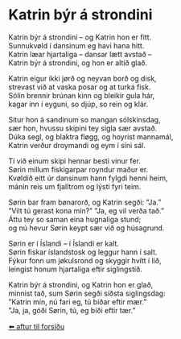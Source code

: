 # Katrin býr á strondini

Katrin býr á strondini – og Katrin hon er fitt.  
Sunnukvøld í dansinum eg havi hana hitt.  
Katrin læar hjartaliga – dansar lætt avstað –  
Katrin býr á strondini, og hon er altíð glað.  

Katrin eigur ikki jørð og neyvan borð og disk,  
strevast við at vaska posar og at turka fisk.  
Sólin brennir brúnan kinn og bleikir gula hár,  
kagar inn í eyguni, so djúp, so rein og klár.  

Situr hon á sandinum so mangan sólskinsdag,  
sær hon, hvussu skipini tey sigla sær avstað.  
Dúka segl, og blaktra fløgg, og hoyrist mannamál,  
Katrin verður droymandi og eym í síni sál.  

Tí við einum skipi hennar besti vinur fer.  
Sørin millum fiskigarpar royndur maður er.  
Kvøldið eitt úr dansinum hann fylgdi henni heim,  
mánin reis um fjalltrom og lýsti fyri teim.  

Sørin bar fram bønarorð, og Katrin segði: ”Ja.”  
”Vilt tú gerast kona mín?” ”Ja, eg vil verða tað.”  
Áttu tey so saman eina hugnaliga stund;  
og nú hevur Sørin keypt sær við og húsagrund.  

Sørin er í Íslandi – í Íslandi er kalt.  
Sørin fiskar íslandstosk og leggur hann í salt.  
Fýkur fonn um jøkulsrond og skyggir hvítt í líð,  
leingist honum hjartaliga eftir siglingstíð.  

Katrin býr á strondini, og Katrin hon er glað,  
minnist tað, sum Sørin segði síðsta siglingsdag:  
”Katrin mín, nú fari eg, tú bíðar eftir mær.”  
”Ja, ja, góði Sørin, tú, eg bíði eftir tær.”  

[⬅️ aftur til forsíðu](../index.md)
